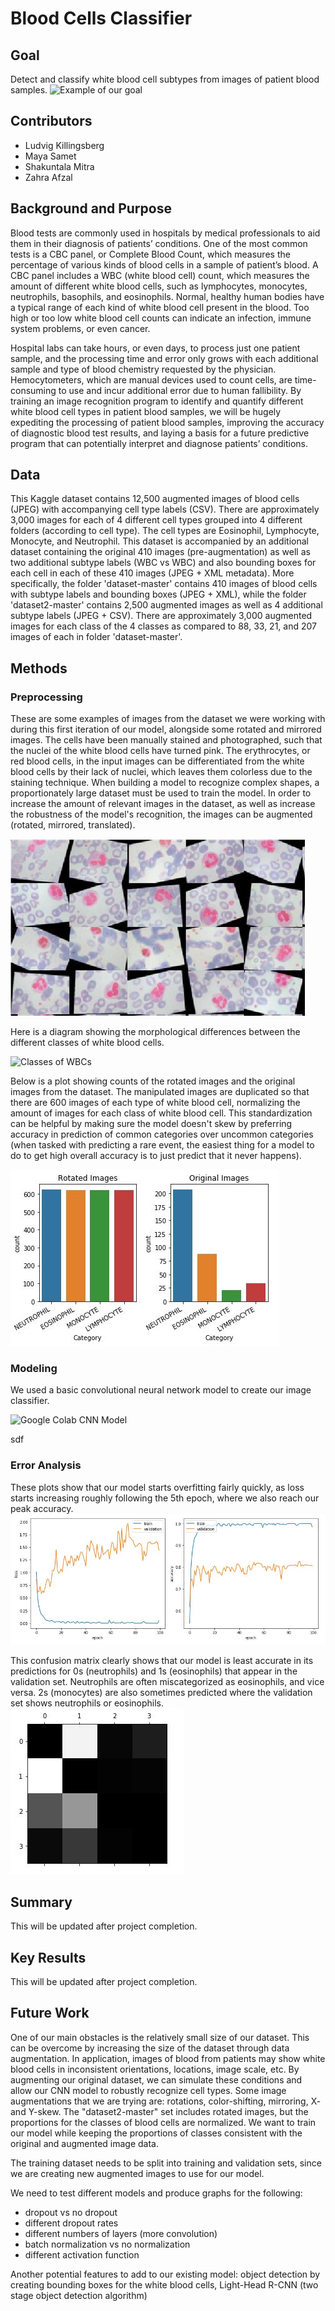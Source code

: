 # Blood Cells Classifier

## Goal
Detect and classify white blood cell subtypes from images of patient blood samples. 
 ![Example of our goal](https://encrypted-tbn0.gstatic.com/images?q=tbn:ANd9GcR8vEQ4sYF2lpb8Itc4qKCGEQX6cVbZGd1maI3QuB9EuEVVzqgR)

## Contributors
+ Ludvig Killingsberg
+ Maya Samet
+ Shakuntala Mitra
+ Zahra Afzal

## Background and Purpose
  Blood tests are commonly used in hospitals by medical professionals to aid them in their diagnosis of patients’ conditions. One of the most common tests is a CBC panel, or Complete Blood Count, which measures the percentage of various kinds of blood cells in a sample of patient’s blood. A CBC panel includes a WBC (white blood cell) count, which measures the amount of different white blood cells, such as lymphocytes, monocytes, neutrophils, basophils, and eosinophils. Normal, healthy human bodies have a typical range of each kind of white blood cell present in the blood. Too high or too low white blood cell counts can indicate an infection, immune system problems, or even cancer. 

  Hospital labs can take hours, or even days, to process just one patient sample, and the processing time and error only grows with each additional sample and type of blood chemistry requested by the physician. Hemocytometers, which are manual devices used to count cells, are time-consuming to use and incur additional error due to human fallibility. By training an image recognition program to identify and quantify different white blood cell types in patient blood samples, we will be hugely expediting the processing of patient blood samples, improving the accuracy of diagnostic blood test results, and laying a basis for a future predictive program that can potentially interpret and diagnose patients’ conditions. 

## Data
This Kaggle dataset contains 12,500 augmented images of blood cells (JPEG) with accompanying cell type labels (CSV). There are approximately 3,000 images for each of 4 different cell types grouped into 4 different folders (according to cell type). The cell types are Eosinophil, Lymphocyte, Monocyte, and Neutrophil. This dataset is accompanied by an additional dataset containing the original 410 images (pre-augmentation) as well as two additional subtype labels (WBC vs WBC) and also bounding boxes for each cell in each of these 410 images (JPEG + XML metadata). More specifically, the folder 'dataset-master' contains 410 images of blood cells with subtype labels and bounding boxes (JPEG + XML), while the folder 'dataset2-master' contains 2,500 augmented images as well as 4 additional subtype labels (JPEG + CSV). There are approximately 3,000 augmented images for each class of the 4 classes as compared to 88, 33, 21, and 207 images of each in folder 'dataset-master'.

## Methods
### Preprocessing
These are some examples of images from the dataset we were working with during this first iteration of our model, alongside some rotated and mirrored images. The cells have been manually stained and photographed, such that the nuclei of the white blood cells have turned pink. The erythrocytes, or red blood cells, in the input images can be differentiated from the white blood cells by their lack of nuclei, which leaves them colorless due to the staining technique. When building a model to recognize complex shapes, a proportionately large dataset must be used to train the model. In order to increase the amount of relevant images in the dataset, as well as increase the robustness of the model's recognition, the images can be augmented (rotated, mirrored, translated).

![Examples of Input Images](images/blood_ex.JPG)

Here is a diagram showing the morphological differences between the different classes of white blood cells.

![Classes of WBCs](http://eclinpath.com/wp-content/uploads/EQ-COMP.jpg)

Below is a plot showing counts of the rotated images and the original images from the dataset. The manipulated images are duplicated so that there are 600 images of each type of white blood cell, normalizing the amount of images for each class of white blood cell. This standardization can be helpful by making sure the model doesn't skew by preferring accuracy in prediction of common categories over uncommon categories (when tasked with predicting a rare event, the easiest thing for a model to do to get high overall accuracy is to just predict that it never happens). 

![Image Ratios](images/blood_imageratios.JPG)

### Modeling
We used a basic convolutional neural network model to create our image classifier.

![Google Colab CNN Model](http://personal.ie.cuhk.edu.hk/~ccloy/project_target_code/images/fig3.png)

sdf

### Error Analysis
These plots show that our model starts overfitting fairly quickly, as loss starts increasing roughly following the 5th epoch, where we also reach our peak accuracy. 
![Training vs Validation Loss](images/blood_trainvtestloss.JPG)

This confusion matrix clearly shows that our model is least accurate in its predictions for 0s (neutrophils) and 1s (eosinophils) that appear in the validation set. Neutrophils are often miscategorized as eosinophils, and vice versa. 2s (monocytes) are also sometimes predicted where the validation set shows neutrophils or eosinophils.
![Confusion Matrix](images/blood_confmatrix.JPG)

## Summary
This will be updated after project completion.

## Key Results
This will be updated after project completion.

## Future Work
One of our main obstacles is the relatively small size of our dataset. This can be overcome by increasing the size of the dataset through data augmentation. In application, images of blood from patients may show white blood cells in inconsistent orientations, locations, image scale, etc. By augmenting our original dataset, we can simulate these conditions and allow our CNN model to robustly recognize cell types. Some image augmentations that we are trying are: rotations, color-shifting, mirroring, X- and Y-skew. 
The "dataset2-master" set includes rotated images, but the proportions for the classes of blood cells are normalized. We want to train our model while keeping the proportions of classes consistent with the original and augmented image data. 

The training dataset needs to be split into training and validation sets, since we are creating new augmented images to use for our model.

We need to test different models and produce graphs for the following:
  + dropout vs no dropout
  + different dropout rates
  + different numbers of layers (more convolution)
  + batch normalization vs no normalization
  + different activation function 
  
Another potential features to add to our existing model: object detection by creating bounding boxes for the white blood cells, Light-Head R-CNN (two stage object detection algorithm)
